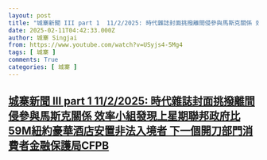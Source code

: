 ```yaml
---
layout: post
title: "城寨新聞 III part 1  11/2/2025: 時代雜誌封面挑撥離間侵參與馬斯克關係 效率小組發現上星期聯邦政府比59M紐約豪華酒店安置非法入境者 下一個開刀部門消費者金融保護局CFPB"
date: 2025-02-11T04:42:33.000Z
author: 城寨 Singjai
from: https://www.youtube.com/watch?v=USyjs4-5Mg4
tags: [ 城寨 ]
comments: True
categories: [ 城寨 ]
---
```

<!--1739248953000-->
[城寨新聞 III part 1  11/2/2025: 時代雜誌封面挑撥離間侵參與馬斯克關係 效率小組發現上星期聯邦政府比59M紐約豪華酒店安置非法入境者 下一個開刀部門消費者金融保護局CFPB](https://www.youtube.com/watch?v=USyjs4-5Mg4)
------

<div>

</div>
